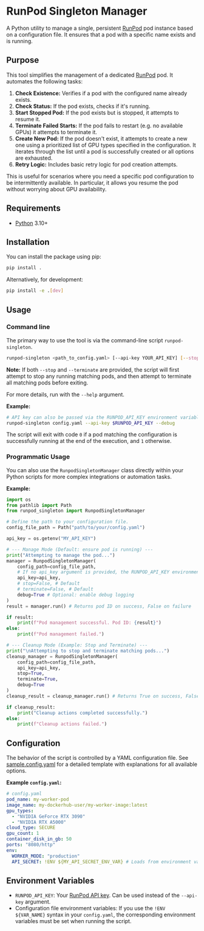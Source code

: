 # RunPod Singleton Manager

A Python utility to manage a single, persistent [RunPod](https://www.runpod.io) pod instance based on a configuration file. It ensures that a pod with a specific name exists and is running.

## Purpose

This tool simplifies the management of a dedicated [RunPod](https://www.runpod.io) pod. It automates the following tasks:

1. **Check Existence:** Verifies if a pod with the configured name already exists.
2. **Check Status:** If the pod exists, checks if it's running.
3. **Start Stopped Pod:** If the pod exists but is stopped, it attempts to resume it.
4. **Terminate Failed Starts:** If the pod fails to restart (e.g. no available GPUs) it attempts to terminate it.
4. **Create New Pod:** If the pod doesn't exist, it attempts to create a new one using a prioritized list of GPU types specified in the configuration. It iterates through the list until a pod is successfully created or all options are exhausted.
5. **Retry Logic:** Includes basic retry logic for pod creation attempts.

This is useful for scenarios where you need a specific pod configuration to be intermittently available. In particular, it allows you resume the pod without worrying about GPU availability.

## Requirements

* [Python](https://www.python.org) 3.10+

## Installation

You can install the package using pip:

```bash
pip install .
```

Alternatively, for development:

```bash
pip install -e .[dev]
```

## Usage

### Command line

The primary way to use the tool is via the command-line script `runpod-singleton`.

```bash
runpod-singleton <path_to_config.yaml> [--api-key YOUR_API_KEY] [--stop] [--terminate] [--debug]
```

**Note:** If both `--stop` and `--terminate` are provided, the script will first attempt to stop any running matching pods, and then attempt to terminate all matching pods before exiting.

For more details, run with the `--help` argument.


**Example:**

```bash
# API key can also be passed via the RUNPOD_API_KEY environment variable.
runpod-singleton config.yaml --api-key $RUNPOD_API_KEY --debug
```

The script will exit with code `0` if a pod matching the configuration is successfully running at the end of the execution, and `1` otherwise.

### Programmatic Usage

You can also use the `RunpodSingletonManager` class directly within your Python scripts for more complex integrations or automation tasks.

**Example:**

```python
import os
from pathlib import Path
from runpod_singleton import RunpodSingletonManager

# Define the path to your configuration file.
config_file_path = Path("path/to/your/config.yaml")

api_key = os.getenv("MY_API_KEY")

# --- Manage Mode (Default: ensure pod is running) ---
print("Attempting to manage the pod...")
manager = RunpodSingletonManager(
    config_path=config_file_path,
    # If no api_key argument is provided, the RUNPOD_API_KEY environment variable will be used.
    api_key=api_key,
    # stop=False, # Default
    # terminate=False, # Default
    debug=True # Optional: enable debug logging
)
result = manager.run() # Returns pod ID on success, False on failure

if result:
    print(f"Pod management successful. Pod ID: {result}")
else:
    print(f"Pod management failed.")

# --- Cleanup Mode (Example: Stop and Terminate) ---
print("\nAttempting to stop and terminate matching pods...")
cleanup_manager = RunpodSingletonManager(
    config_path=config_file_path,
    api_key=api_key,
    stop=True,
    terminate=True,
    debug=True
)
cleanup_result = cleanup_manager.run() # Returns True on success, False on failure

if cleanup_result:
    print("Cleanup actions completed successfully.")
else:
    print(f"Cleanup actions failed.")
```


## Configuration

The behavior of the script is controlled by a YAML configuration file. See [sample.config.yaml](sample.config.yaml) for a detailed template with explanations for all available options.

**Example `config.yaml`:**

```yaml
# config.yaml
pod_name: my-worker-pod
image_name: my-dockerhub-user/my-worker-image:latest
gpu_types:
  - "NVIDIA GeForce RTX 3090"
  - "NVIDIA RTX A5000"
cloud_type: SECURE
gpu_count: 1
container_disk_in_gb: 50
ports: "8080/http"
env:
  WORKER_MODE: "production"
  API_SECRET: !ENV ${MY_API_SECRET_ENV_VAR} # Loads from environment variable
```

## Environment Variables

*   `RUNPOD_API_KEY`: Your [RunPod API key](https://www.runpod.io/console/user/settings). Can be used instead of the `--api-key` argument.
*   Configuration file environment variables: If you use the `!ENV ${VAR_NAME}` syntax in your `config.yaml`, the corresponding environment variables must be set when running the script.
